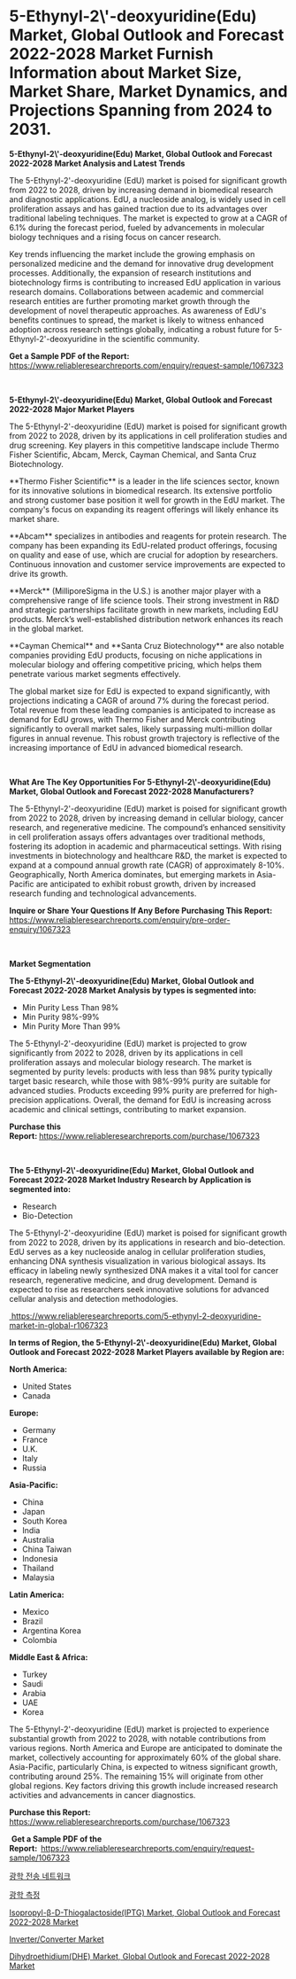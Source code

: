 <p><h1>5-Ethynyl-2\'-deoxyuridine(Edu) Market, Global Outlook and Forecast 2022-2028 Market Furnish Information about Market Size, Market Share, Market Dynamics, and Projections Spanning from 2024 to 2031.</h1></p><p><strong>5-Ethynyl-2\'-deoxyuridine(Edu) Market, Global Outlook and Forecast 2022-2028 Market Analysis and Latest Trends</strong></p>
<p><p>The 5-Ethynyl-2'-deoxyuridine (EdU) market is poised for significant growth from 2022 to 2028, driven by increasing demand in biomedical research and diagnostic applications. EdU, a nucleoside analog, is widely used in cell proliferation assays and has gained traction due to its advantages over traditional labeling techniques. The market is expected to grow at a CAGR of 6.1% during the forecast period, fueled by advancements in molecular biology techniques and a rising focus on cancer research.</p><p>Key trends influencing the market include the growing emphasis on personalized medicine and the demand for innovative drug development processes. Additionally, the expansion of research institutions and biotechnology firms is contributing to increased EdU application in various research domains. Collaborations between academic and commercial research entities are further promoting market growth through the development of novel therapeutic approaches. As awareness of EdU's benefits continues to spread, the market is likely to witness enhanced adoption across research settings globally, indicating a robust future for 5-Ethynyl-2'-deoxyuridine in the scientific community.</p></p>
<p><strong>Get a Sample PDF of the Report:&nbsp;</strong> <a href="https://www.reliableresearchreports.com/enquiry/request-sample/1067323">https://www.reliableresearchreports.com/enquiry/request-sample/1067323</a></p>
<p>&nbsp;</p>
<p><strong>5-Ethynyl-2\'-deoxyuridine(Edu) Market, Global Outlook and Forecast 2022-2028 Major Market Players</strong></p>
<p><p>The 5-Ethynyl-2'-deoxyuridine (EdU) market is poised for significant growth from 2022 to 2028, driven by its applications in cell proliferation studies and drug screening. Key players in this competitive landscape include Thermo Fisher Scientific, Abcam, Merck, Cayman Chemical, and Santa Cruz Biotechnology.</p><p>**Thermo Fisher Scientific** is a leader in the life sciences sector, known for its innovative solutions in biomedical research. Its extensive portfolio and strong customer base position it well for growth in the EdU market. The company's focus on expanding its reagent offerings will likely enhance its market share.</p><p>**Abcam** specializes in antibodies and reagents for protein research. The company has been expanding its EdU-related product offerings, focusing on quality and ease of use, which are crucial for adoption by researchers. Continuous innovation and customer service improvements are expected to drive its growth.</p><p>**Merck** (MilliporeSigma in the U.S.) is another major player with a comprehensive range of life science tools. Their strong investment in R&D and strategic partnerships facilitate growth in new markets, including EdU products. Merck’s well-established distribution network enhances its reach in the global market.</p><p>**Cayman Chemical** and **Santa Cruz Biotechnology** are also notable companies providing EdU products, focusing on niche applications in molecular biology and offering competitive pricing, which helps them penetrate various market segments effectively.</p><p>The global market size for EdU is expected to expand significantly, with projections indicating a CAGR of around 7% during the forecast period. Total revenue from these leading companies is anticipated to increase as demand for EdU grows, with Thermo Fisher and Merck contributing significantly to overall market sales, likely surpassing multi-million dollar figures in annual revenue. This robust growth trajectory is reflective of the increasing importance of EdU in advanced biomedical research.</p></p>
<p>&nbsp;</p>
<p><strong>What Are The Key Opportunities For 5-Ethynyl-2\'-deoxyuridine(Edu) Market, Global Outlook and Forecast 2022-2028 Manufacturers?</strong></p>
<p><p>The 5-Ethynyl-2'-deoxyuridine (EdU) market is poised for significant growth from 2022 to 2028, driven by increasing demand in cellular biology, cancer research, and regenerative medicine. The compound’s enhanced sensitivity in cell proliferation assays offers advantages over traditional methods, fostering its adoption in academic and pharmaceutical settings. With rising investments in biotechnology and healthcare R&D, the market is expected to expand at a compound annual growth rate (CAGR) of approximately 8-10%. Geographically, North America dominates, but emerging markets in Asia-Pacific are anticipated to exhibit robust growth, driven by increased research funding and technological advancements.</p></p>
<p><strong>Inquire or Share Your Questions If Any Before Purchasing This Report:</strong> <a href="https://www.reliableresearchreports.com/enquiry/pre-order-enquiry/1067323">https://www.reliableresearchreports.com/enquiry/pre-order-enquiry/1067323</a></p>
<p>&nbsp;</p>
<p><strong>Market Segmentation</strong></p>
<p><strong>The 5-Ethynyl-2\'-deoxyuridine(Edu) Market, Global Outlook and Forecast 2022-2028 Market Analysis by types is segmented into:</strong></p>
<p><ul><li>Min Purity Less Than 98%</li><li>Min Purity 98%-99%</li><li>Min Purity More Than 99%</li></ul></p>
<p><p>The 5-Ethynyl-2'-deoxyuridine (EdU) market is projected to grow significantly from 2022 to 2028, driven by its applications in cell proliferation assays and molecular biology research. The market is segmented by purity levels: products with less than 98% purity typically target basic research, while those with 98%-99% purity are suitable for advanced studies. Products exceeding 99% purity are preferred for high-precision applications. Overall, the demand for EdU is increasing across academic and clinical settings, contributing to market expansion.</p></p>
<p><strong>Purchase this Report:&nbsp;</strong><a href="https://www.reliableresearchreports.com/purchase/1067323">https://www.reliableresearchreports.com/purchase/1067323</a></p>
<p>&nbsp;</p>
<p><strong>The 5-Ethynyl-2\'-deoxyuridine(Edu) Market, Global Outlook and Forecast 2022-2028 Market Industry Research by Application is segmented into:</strong></p>
<p><ul><li>Research</li><li>Bio-Detection</li></ul></p>
<p><p>The 5-Ethynyl-2'-deoxyuridine (EdU) market is poised for significant growth from 2022 to 2028, driven by its applications in research and bio-detection. EdU serves as a key nucleoside analog in cellular proliferation studies, enhancing DNA synthesis visualization in various biological assays. Its efficacy in labeling newly synthesized DNA makes it a vital tool for cancer research, regenerative medicine, and drug development. Demand is expected to rise as researchers seek innovative solutions for advanced cellular analysis and detection methodologies.</p></p>
<p><a href="https://www.reliableresearchreports.com/5-ethynyl-2-deoxyuridine-market-in-global-r1067323">&nbsp;https://www.reliableresearchreports.com/5-ethynyl-2-deoxyuridine-market-in-global-r1067323</a></p>
<p><strong>In terms of Region, the 5-Ethynyl-2\'-deoxyuridine(Edu) Market, Global Outlook and Forecast 2022-2028 Market Players available by Region are:</strong></p>
<p>
    <p> <strong> North America: </strong>
        <ul>
            <li>United States</li>
            <li>Canada</li>
        </ul>
        </p> 
    <p> <strong> Europe: </strong>
        <ul>
            <li>Germany</li>
            <li>France</li>
            <li>U.K.</li>
            <li>Italy</li>
            <li>Russia</li>
        </ul>
        </p> 
    <p> <strong> Asia-Pacific: </strong>
        <ul>
            <li>China</li>
            <li>Japan</li>
            <li>South Korea</li>
            <li>India</li>
            <li>Australia</li>
            <li>China Taiwan</li>
            <li>Indonesia</li>
            <li>Thailand</li>
            <li>Malaysia</li>
        </ul>
        </p> 
    <p> <strong> Latin America: </strong>
        <ul>
            <li>Mexico</li>
            <li>Brazil</li>
            <li>Argentina Korea</li>
            <li>Colombia</li>
        </ul>
        </p> 
    <p> <strong> Middle East & Africa: </strong>
        <ul>
            <li>Turkey</li>
            <li>Saudi</li>
            <li>Arabia</li>
            <li>UAE</li>
            <li>Korea</li>
        </ul>
    </p>
    </p>
<p><p>The 5-Ethynyl-2'-deoxyuridine (EdU) market is projected to experience substantial growth from 2022 to 2028, with notable contributions from various regions. North America and Europe are anticipated to dominate the market, collectively accounting for approximately 60% of the global share. Asia-Pacific, particularly China, is expected to witness significant growth, contributing around 25%. The remaining 15% will originate from other global regions. Key factors driving this growth include increased research activities and advancements in cancer diagnostics.</p></p>
<p><strong>Purchase this Report: </strong><a href="https://www.reliableresearchreports.com/purchase/1067323">https://www.reliableresearchreports.com/purchase/1067323</a></p>
<p>&nbsp;<strong>Get a Sample PDF of the Report:&nbsp;&nbsp;</strong><a href="https://www.reliableresearchreports.com/enquiry/request-sample/1067323">https://www.reliableresearchreports.com/enquiry/request-sample/1067323</a></p>
<p><strong></strong></p>
<p><p><a href="https://medium.com/@daniamha96_85754/%EC%8B%9C%EC%9E%A5-%EB%8F%99%ED%96%A5-%EA%B3%B5%EA%B0%9C-%EA%B8%80%EB%A1%9C%EB%B2%8C-%EA%B4%91-%EC%A0%84%EC%86%A1-%EB%84%A4%ED%8A%B8%EC%9B%8C%ED%81%AC-%EC%8B%9C%EC%9E%A5-%EC%84%B1%EC%9E%A5-%EB%B0%8F-%EC%A7%80%EC%97%AD-%ED%86%B5%EC%B0%B0%EB%A0%A5-2024-2031-c267340d39a7">광학 전송 네트워크</a></p><p><a href="https://medium.com/@daniamha96_85754/%EA%B4%91%ED%95%99-%EC%B8%A1%EC%A0%95-%EC%8B%9C%EC%9E%A5-%EC%A0%90%EC%9C%A0%EC%9C%A8-%EB%B0%8F-%EC%83%88%EB%A1%9C%EC%9A%B4-%ED%8A%B8%EB%A0%8C%EB%93%9C-%EB%B6%84%EC%84%9D-%EC%9C%A0%ED%98%95-%EC%9D%91%EC%9A%A9-%EC%B5%9C%EC%A2%85-%EC%82%AC%EC%9A%A9-%EB%B0%8F-2024%EB%85%84%EB%B6%80%ED%84%B0-2031%EB%85%84%EA%B9%8C%EC%A7%80%EC%9D%98-%EC%98%88%EC%B8%A1%EC%97%90-%EB%94%B0%EB%9D%BC-e6ae780b6cd5">광학 측정</a></p><p><a href="https://github.com/juniordelafrance/Market-Research-Report-List-4/blob/main/isopropyl-b-d-thiogalactosideiptg-market-global-outlook-and-forecast-2022-2028-market.md">Isopropyl-β-D-Thiogalactoside(IPTG) Market, Global Outlook and Forecast 2022-2028 Market</a></p><p><a href="https://issuu.com/reportprime-2/docs/inverterconverter-market-size-2030._d794e3a2486d41">Inverter/Converter Market</a></p><p><a href="https://github.com/kaiserrayhan25/Market-Research-Report-List-2/blob/main/dihydroethidiumdhe-market-global-outlook-and-forecast-2022-2028-market.md">Dihydroethidium(DHE) Market, Global Outlook and Forecast 2022-2028 Market</a></p></p>